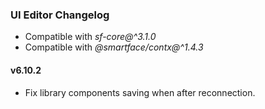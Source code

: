 ### UI Editor Changelog

- Compatible with *sf-core@^3.1.0*
- Compatible with *@smartface/contx@^1.4.3*

#### v6.10.2

- Fix library components saving when after reconnection.
